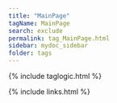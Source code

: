 ```yaml
---
title: "MainPage"
tagName: MainPage
search: exclude
permalink: tag_MainPage.html
sidebar: mydoc_sidebar
folder: tags
---
```

{% include taglogic.html %}

{% include links.html %}
